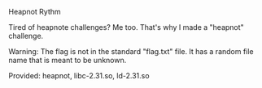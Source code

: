 Heapnot
Rythm

Tired of heapnote challenges? Me too. That's why I made a "heapnot" challenge.

Warning: The flag is not in the standard "flag.txt" file. It has a random file name that is meant to be unknown.

Provided: heapnot, libc-2.31.so, ld-2.31.so
